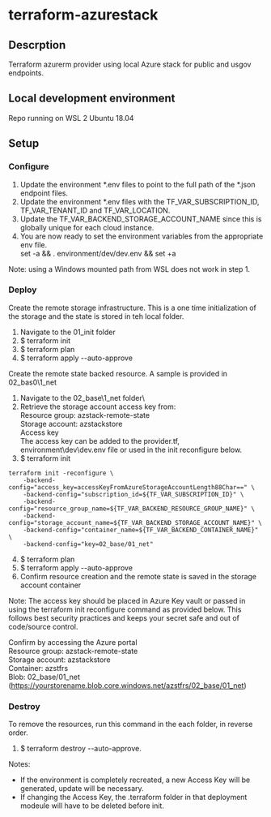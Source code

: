 # terraform-azurestack
## Descrption
Terraform azurerm provider using local Azure stack for public and usgov endpoints.

## Local development environment
Repo running on WSL 2 Ubuntu 18.04

## Setup
### Configure
1. Update the environment *.env files to point to the full path of the *.json endpoint files.
1. Update the environment *.env files with the TF_VAR_SUBSCRIPTION_ID, TF_VAR_TENANT_ID and TF_VAR_LOCATION.
1. Update the TF_VAR_BACKEND_STORAGE_ACCOUNT_NAME since this is globally unique for each cloud instance.
1. You are now ready to set the environment variables from the appropriate env file.\
set -a && . environment/dev/dev.env && set +a

Note: using a Windows mounted path from WSL does not work in step 1.

### Deploy
Create the remote storage infrastructure. 
This is a one time initialization of the storage and the state is stored in teh local folder.
1. Navigate to the 01_init folder
1. $ terraform init
1. $ terraform plan
1. $ terraform apply --auto-approve

Create the remote state backed resource. A sample is provided in 02_bas0\1_net
1. Navigate to the 02_base\1_net folder\
2. Retrieve the storage account access key from:\
Resource group: azstack-remote-state\
Storage account: azstackstore\
Access key\
The access key can be added to the provider.tf, environment\dev\dev.env file or used in the init reconfigure below.
3. $ terraform init
```
terraform init -reconfigure \
    -backend-config="access_key=accessKeyFromAzureStorageAccountLength88Char==" \
    -backend-config="subscription_id=${TF_VAR_SUBSCRIPTION_ID}" \
    -backend-config="resource_group_name=${TF_VAR_BACKEND_RESOURCE_GROUP_NAME}" \
    -backend-config="storage_account_name=${TF_VAR_BACKEND_STORAGE_ACCOUNT_NAME}" \
    -backend-config="container_name=${TF_VAR_BACKEND_CONTAINER_NAME}" \
    -backend-config="key=02_base/01_net"
```
4. $ terraform plan
5. $ terraform apply --auto-approve
6. Confirm resource creation and the remote state is saved in the storage account container

Note: The access key should be placed in Azure Key vault or passed in using the terraform init reconfigure command as provided below. This follows best security practices and keeps your secret safe and out of code/source control.


Confirm by accessing the Azure portal\
Resource group: azstack-remote-state\
Storage account: azstackstore\
Container: azstfrs\
Blob: 02_base/01_net (https://yourstorename.blob.core.windows.net/azstfrs/02_base/01_net)

### Destroy
To remove the resources, run this command in the each folder, in reverse order.
1. $ terraform destroy --auto-approve.

Notes: 
* If the environment is completely recreated, a new Access Key will be generated, update will be necessary.
* If changing the Access Key, the .terraform folder in that deployment modeule will have to be deleted before init.



